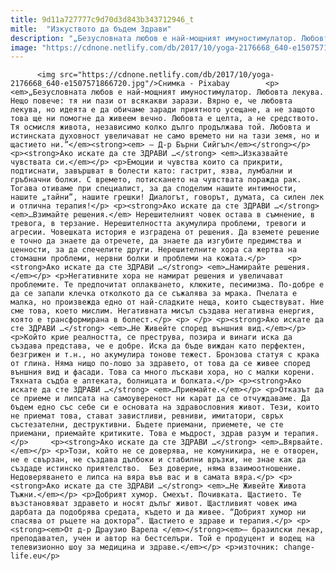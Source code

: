 ```yaml
---
title: 9d11a727777c9d70d3d843b343712946_t
mitle:  "Изкуството да бъдем Здрави"
description: "„Безусловната любов е най-мощният имуностимулатор. Любовта лекува. Нещо повече: тя ни пази от всякакви зарази. Вярно е, че любовта лекува, но идеята е да обичаме заради приятното усещане, а не защото това ще ни помогне да живеем вечно. Любовта е целта, а не средството. Тя осмисля живота, независимо колко дълго продължава той. Любовта и истинската …"
image: "https://cdnone.netlify.com/db/2017/10/yoga-2176668_640-e1507571866720.jpg"
---
```


          <img src="https://cdnone.netlify.com/db/2017/10/yoga-2176668_640-e1507571866720.jpg"/>Снимка - Pixabay        <p><em>„Безусловната любов е най-мощният имуностимулатор. Любовта лекува. Нещо повече: тя ни пази от всякакви зарази. Вярно е, че любовта лекува, но идеята е да обичаме заради приятното усещане, а не защото това ще ни помогне да живеем вечно. Любовта е целта, а не средството. Тя осмисля живота, независимо колко дълго продължава той. Любовта и истинската духовност увеличават не само времето ни на тази земя, но и щастието ни.”</em><strong><em> – Д-р Бърни Сийгъл</em></strong></p> <p><strong>Ако искате да сте ЗДРАВИ …</strong> <em>…Изказвайте чувствата си.</em></p> <p>Емоции и чувства които са прикрити, подтиснати, завършват в болести като: гастрит, язва, лумбални и гръбначни болки. С времето, потискането на чувствата поражда рак. Тогава отиваме при специалист, за да споделим нашите интимности, нашите „тайни”, нашите грешки! Диалогът, говорът, думата, са силен лек и отлична терапия!</p> <p><strong>Ако искате да сте ЗДРАВИ …</strong> <em>…Взимайте решения.</em> Нерешителният човек остава в съмнение, в тревога, в терзание. Нерешителността акумулира проблеми, тревоги и агресии. Човешката история е изградена от решения. Да вземете решение е точно да знаете да отречете, да знаете да изгубите предимства и ценности, за да спечелите други. Нерешителните хора са жертва на стомашни проблеми, нервни болки и проблеми на кожата.</p>     <p><strong>Ако искате да сте ЗДРАВИ …</strong> <em>…Намирайте решения.</em></p> <p>Негативните хора не намират решения и увеличават проблемите. Те предпочитат оплакването, клюките, песимизма. По-добре е да се запали клечка отколкото да се съжалява за мрака. Пчелата е малка, но произвежда едно от най-сладките неща, които съществуват. Ние сме това, което мислим. Негативната мисъл създава негативна енергия, която е трансформирана в болест.</p> <p> </p> <p><strong>Ако искате да сте ЗДРАВИ …</strong> <em>…Не Живейте според външния вид.</em></p> <p>Който крие реалността, се преструва, позира и винаги иска да създава представа, че е добре. Иска да бъде виждан като перфектен, безгрижен и т.н., но акумулира тонове тежест. Бронзова статуя с крака от глина. Няма нищо по-лошо за здравето, от това да се живее според  външния вид и фасади. Това са много лъскави хора, но с малки корени. Тяхната съдба е аптеката, болницата и болката.</p> <p><strong>Ако искате да сте ЗДРАВИ …</strong> <em>…Приемайте.</em></p> <p>Отказът да се приеме и липсата на самоувереност ни карат да се отчуждаваме. Да бъдем едно със себе си е основата на здравословния живот. Тези, които не приемат това, стават завистливи, ревниви, имитатори, свръх състезателни, деструктивни. Бъдете приемани, приемете, че сте приемани, приемайте критиките. Това е мъдрост, здрав разум и терапия.</p>     <p><strong>Ако искате да сте ЗДРАВИ …</strong> <em>…Вярвайте.</em></p> <p>Този, който не се доверява, не комуникира, не е отворен, не е свързан, не създава дълбоки и стабилни връзки, не знае как да създаде истинско приятелство.  Без доверие, няма взаимоотношение. Недоверяването е липса на вяра във вас и в самата вяра.</p> <p><strong>Ако искате да сте ЗДРАВИ …</strong> <em>…Не Живейте Живота Тъжни.</em></p> <p>Добрият хумор. Смехът. Почивката. Щастието. Те възстановяват здравето и носят дълъг живот. Щастливият човек има дарбата да подобрява средата, където и да живее. “Добрият хумор ни спасява от ръцете на доктора“. Щастието е здраве и терапия.</p> <p><strong><em>От д-р Драузио Варела </em></strong><em>– бразилски лекар, преподавател, учен и автор на бестселъри. Той е продуцент и водещ на телевизионно шоу за медицина и здраве.</em></p> <p>източник: change-life.eu</p>        